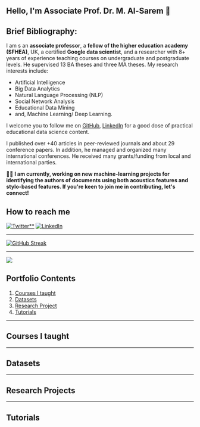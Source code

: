 ## Hello, I'm Associate Prof. Dr. M. Al-Sarem 👋

<!--
**Moh-Sarem/Moh-Sarem** is a ✨ _special_ ✨ repository because its `README.md` (this file) appears on your GitHub profile.

Here are some ideas to get you started:


- 🔭 I’m currently working on ...
- 🌱 I’m currently learning ...
- 👯 I’m looking to collaborate on ...
- 🤔 I’m looking for help with ...
- 💬 Ask me about ...
- 📫 How to reach me: ...
- 😄 Pronouns: ...
- ⚡ Fun fact: ...
-->
## **Brief Bibliography:**

I am s an **associate professor**, a **fellow of the higher education academy (SFHEA)**, UK, a certified **Google data scientist**, and a researcher with 8+ years of experience teaching courses on undergraduate and postgraduate levels. He supervised 13 BA theses and three MA theses. My research interests include:
* Artificial Intelligence
* Big Data Analytics
* Natural Language Processing (NLP)
* Social Network Analysis
* Educational Data Mining
* and, Machine Learning/ Deep Learning. 

I welcome you to follow me on [GitHub](), [LinkedIn](https://www.linkedin.com/in/mohammed-al-sarem-a9528b46/) for a good dose of practical educational data science content.

I published over +40 articles in peer-reviewed journals and about 29 conference papers. In addition, he managed and organized many international conferences. He received many grants/funding from local and international parties.

👨‍🔧 **I am currently, working on new machine-learning projects for identifying the authors of documents using both acoustics features and stylo-based features. If you're keen to join me in contributing, let's connect!**

## **How to reach me**
[![Twitter**](https://img.shields.io/badge/Twitter-%231DA1F2.svg?style=for-the-badge&logo=Twitter&logoColor=white)](https://twitter.com/Dr_M_H_A) [![LinkedIn](https://img.shields.io/badge/linkedin-%230077B5.svg?style=for-the-badge&logo=linkedin&logoColor=white)](https://www.linkedin.com/in/mohammed-al-sarem/)

***
[![GitHub Streak](https://github-readme-streak-stats.herokuapp.com/?user=DenverCoder1)](https://git.io/streak-stats)
***
![](https://komarev.com/ghpvc/?username=Moh-Sarem)

## Portfolio Contents
1. [Courses I taught](#courses-i-taught)
2. [Datasets](#datasets)
3. [Research Project](#research-projects)
4. [Tutorials](#tutorials)
***
## Courses I taught 

***
## Datasets
***
## Research Projects
***
## Tutorials
